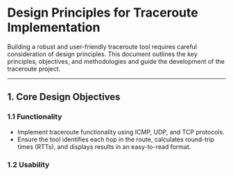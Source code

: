 # Design Principles for Traceroute Implementation

Building a robust and user-friendly traceroute tool requires careful consideration of design principles. This document outlines the key principles, objectives, and methodologies and guide the development of the traceroute project.

---

## 1. Core Design Objectives

### 1.1 Functionality

- Implement traceroute functionality using ICMP, UDP, and TCP protocols.
- Ensure the tool identifies each hop in the route, calculates round-trip times (RTTs), and displays results in an easy-to-read format.

### 1.2 Usability
